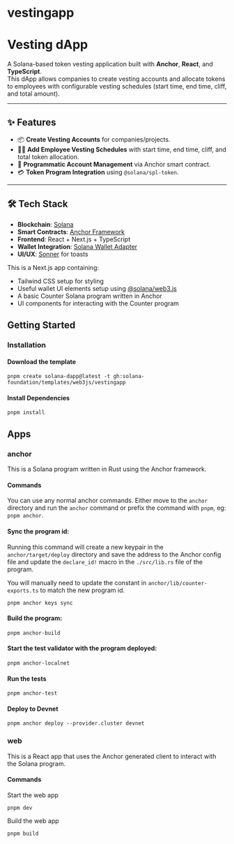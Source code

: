# vestingapp

# Vesting dApp

A Solana-based token vesting application built with **Anchor**, **React**, and **TypeScript**.  
This dApp allows companies to create vesting accounts and allocate tokens to employees with configurable vesting schedules (start time, end time, cliff, and total amount).  

---

## ✨ Features

- 📦 **Create Vesting Accounts** for companies/projects.  
- 👩‍💼 **Add Employee Vesting Schedules** with start time, end time, cliff, and total token allocation.  
- 🔑 **Programmatic Account Management** via Anchor smart contract.  
- 💳 **Token Program Integration** using `@solana/spl-token`.  

---

## 🛠️ Tech Stack

- **Blockchain**: [Solana](https://solana.com/)  
- **Smart Contracts**: [Anchor Framework](https://book.anchor-lang.com/)  
- **Frontend**: React + Next.js + TypeScript  
- **Wallet Integration**: [Solana Wallet Adapter](https://github.com/solana-labs/wallet-adapter)  
- **UI/UX**: [Sonner](https://sonner.emilkowal.ski/) for toasts  


This is a Next.js app containing:

- Tailwind CSS setup for styling
- Useful wallet UI elements setup using [@solana/web3.js](https://www.npmjs.com/package/@solana/web3.js)
- A basic Counter Solana program written in Anchor
- UI components for interacting with the Counter program

## Getting Started

### Installation

#### Download the template

```shell
pnpm create solana-dapp@latest -t gh:solana-foundation/templates/web3js/vestingapp
```

#### Install Dependencies

```shell
pnpm install
```

## Apps

### anchor

This is a Solana program written in Rust using the Anchor framework.

#### Commands

You can use any normal anchor commands. Either move to the `anchor` directory and run the `anchor` command or prefix the
command with `pnpm`, eg: `pnpm anchor`.

#### Sync the program id:

Running this command will create a new keypair in the `anchor/target/deploy` directory and save the address to the
Anchor config file and update the `declare_id!` macro in the `./src/lib.rs` file of the program.

You will manually need to update the constant in `anchor/lib/counter-exports.ts` to match the new program id.

```shell
pnpm anchor keys sync
```

#### Build the program:

```shell
pnpm anchor-build
```

#### Start the test validator with the program deployed:

```shell
pnpm anchor-localnet
```

#### Run the tests

```shell
pnpm anchor-test
```

#### Deploy to Devnet

```shell
pnpm anchor deploy --provider.cluster devnet
```

### web

This is a React app that uses the Anchor generated client to interact with the Solana program.

#### Commands

Start the web app

```shell
pnpm dev
```

Build the web app

```shell
pnpm build
```
